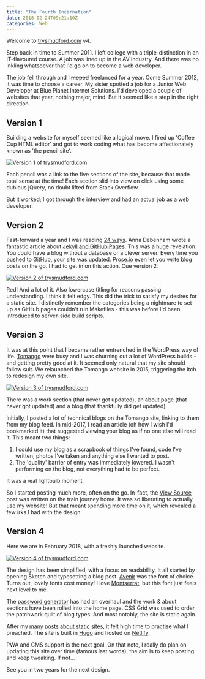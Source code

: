 ```yaml
---
title: "The Fourth Incarnation"
date: 2018-02-24T09:21:10Z
categories: Web
---
```


Welcome to [trysmudford.com](/) v4.

Step back in time to Summer 2011. I left college with a triple-distinction in an IT-flavoured course. A job was lined up in the AV industry. And there was no inkling whatsoever that I'd go on to become a web developer.

The job fell through and I <del>moped</del> freelanced for a year. Come Summer 2012, it was time to choose a career. My sister spotted a job for a Junior Web Developer at Blue Planet Internet Solutions. I'd developed a couple of websites that year, nothing major, mind. But it seemed like a step in the right direction.

## Version 1

Building a website for myself seemed like a logical move. I fired up 'Coffee Cup HTML editor' and got to work coding what has become affectionately known as 'the pencil site'.

[![Version 1 of trysmudford.com](/images/blog/v1.jpg)](http://web.archive.org/web/20130625045750/http://trysmudford.com/)

Each pencil was a link to the five sections of the site, because that made total sense at the time! Each section slid into view on click using some dubious jQuery, no doubt lifted from Stack Overflow.

But it worked; I got through the interview and had an actual job as a web developer.

## Version 2

Fast-forward a year and I was reading [24 ways](https://24ways.org/2013/). Anna Debenham wrote a fantastic article about [Jekyll and GitHub Pages](https://24ways.org/2013/get-started-with-github-pages/). This was a huge revelation. You could have a blog without a database or a clever server. Every time you pushed to GitHub, your site was updated. [Prose.io](http://prose.io/) even let you write blog posts on the go. I had to get in on this action. Cue version 2:

[![Version 2 of trysmudford.com](/images/blog/v2.jpg)](http://web.archive.org/web/20140518095358/http://trysmudford.com/)

Red! And a lot of it. Also lowercase titling for reasons passing understanding. I think it felt edgy. This did the trick to satisfy my desires for a static site. I distinctly remember the categories being a nightmare to set up as GitHub pages couldn't run Makefiles - this was before I'd been introduced to server-side build scripts.

## Version 3

It was at this point that I became rather entrenched in the WordPress way of life. [Tomango](http://www.tomango.co.uk/) were busy and I was churning out a lot of WordPress builds - and getting pretty good at it. It seemed only natural that my site should follow suit. We relaunched the Tomango website in 2015, triggering the itch to redesign my own site.

[![Version 3 of trysmudford.com](/images/blog/v3.jpg)](http://web.archive.org/web/20160401073744/http://www.trysmudford.com/)

There was a work section (that never got updated), an about page (that never got updated) and a blog (that thankfully did get updated).

Initially, I posted a lot of technical blogs on the Tomango site, linking to them from my blog feed. In mid-2017, I read an article (oh how I wish I'd bookmarked it) that suggested viewing your blog as if no one else will read it. This meant two things:

1. I could use my blog as a scrapbook of things I've found, code I've written, photos I've taken and anything else I wanted to post.
2. The 'quality' barrier of entry was immediately lowered. I wasn't performing on the blog, not everything had to be perfect.

It was a real lightbulb moment.

So I started posting much more, often on the go. In-fact, the [View Source](/blog/view-source/) post was written on the train journey home. It was so liberating to actually use my website! But that meant spending more time on it, which revealed a few irks I had with the design.

## Version 4

Here we are in February 2018, with a freshly launched website.

[![Version 4 of trysmudford.com](/images/blog/v4.jpg)](/)

The design has been simplified, with a focus on readability. It all started by opening Sketch and typesetting a blog post. [Avenir](https://www.linotype.com/1245613/avenir-family.html) was the font of choice. Turns out, lovely fonts cost money! I love [Montserrat](https://fonts.google.com/specimen/Montserrat), but this font just feels next level to me.

The [password generator](/password) has had an overhaul and the work & about sections have been rolled into the home page. CSS Grid was used to order the patchwork quilt of blog types. And most notably, the site is static again.

After my [many](/blog/performance-wins-with-hugo-and-netlify/) [posts](https://why-static.netlify.com/) [about](/blog/why-static/) [static](/blog/making-the-static-dynamic-instagram-importer/) [sites](https://gohugo.io/showcase/hartwell-insurance/), it felt high time to practise what I preached. The site is built in [Hugo](https://gohugo.io/) and hosted on [Netlify](https://www.netlify.com/).

PWA and CMS support is the next goal. On that note, I really do plan on updating this site over time (famous last words), the aim is to keep posting and keep tweaking. If not...

See you in two years for the next design.
